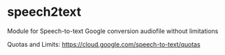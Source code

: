 # speech2text
Module for Speech-to-text Google conversion audiofile without limitations

Quotas and Limits:
https://cloud.google.com/speech-to-text/quotas